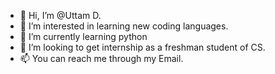 - 👋 Hi, I’m @Uttam D. 
- 👀 I’m interested in learning new coding languages.
- 🌱 I’m currently learning python 
- 💞️ I’m looking to get internship as a freshman student of CS. 
- 📫 You can reach me through my Email. 

<!---
Uttammsapk/Uttammsapk is a ✨ special ✨ repository because its `README.md` (this file) appears on your GitHub profile.
You can click the Preview link to take a look at your changes.
--->
